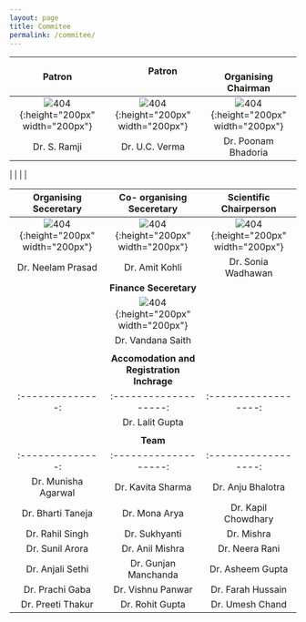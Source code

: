 ```yaml
---
layout: page
title: Commitee
permalink: /commitee/
---
```


| **Patron**        |  &nbsp;  &nbsp; &nbsp;&nbsp; &nbsp; &nbsp;  &nbsp; &nbsp; **Patron**  &nbsp; &nbsp; &nbsp;&nbsp; &nbsp; &nbsp; &nbsp; &nbsp; &nbsp; &nbsp; &nbsp;&nbsp; &nbsp; &nbsp;&nbsp; &nbsp;&nbsp; &nbsp; &nbsp;|  &nbsp; &nbsp;&nbsp; &nbsp; &nbsp;&nbsp; &nbsp;&nbsp; &nbsp; &nbsp; **Organising Chairman**    |
| :--------------: | :-------------------: | :------------------: |
| ![404]({{site.baseurl}}/images/ramji.jpg){:height="200px" width="200px"} |    ![404]({{site.baseurl}}/images/uc.jpg){:height="200px" width="200px"}     | ![404]({{site.baseurl}}/images/poon.png){:height="200px" width="200px"} |
| Dr. S. Ramji |    Dr. U.C. Verma     | Dr. Poonam Bhadoria |  

|              |                       |                     |

| **Organising Seceretary**        |   **Co- organising Seceretary** | **Scientific Chairperson**    |
| :--------------: | :-------------------: | :------------------: |
| ![404]({{site.baseurl}}/images/N.jpg){:height="200px" width="200px"} |    ![404]({{site.baseurl}}/images/s.jpg){:height="200px" width="200px"}     | ![404]({{site.baseurl}}/images/S.jpeg){:height="200px" width="200px"} |
| Dr. Neelam Prasad |    Dr. Amit Kohli    | Dr. Sonia Wadhawan |
| |**Finance Seceretary** | |
| |![404]({{site.baseurl}}/images/V.jpeg){:height="200px" width="200px"} | |
| |Dr. Vandana Saith | |
| | | |
| |**Accomodation and Registration Inchrage** | |
| :--------------: | :-------------------: | :------------------: |
| | Dr. Lalit Gupta| |
| | | | 
| |**Team**  | |
| :--------------: | :-------------------: | :------------------: |
|Dr. Munisha Agarwal| Dr. Kavita Sharma | Dr. Anju Bhalotra |
| Dr. Bharti Taneja| Dr. Mona Arya| Dr. Kapil Chowdhary |
| Dr. Rahil Singh| Dr. Sukhyanti |Dr. Mishra |
| Dr. Sunil Arora| Dr. Anil Mishra| Dr. Neera Rani|
| Dr. Anjali Sethi| Dr. Gunjan Manchanda| Dr. Asheem Gupta |
| Dr. Prachi Gaba| Dr. Vishnu Panwar| Dr. Farah Hussain| 
|Dr. Preeti Thakur  |Dr. Rohit Gupta | Dr. Umesh Chand | 
